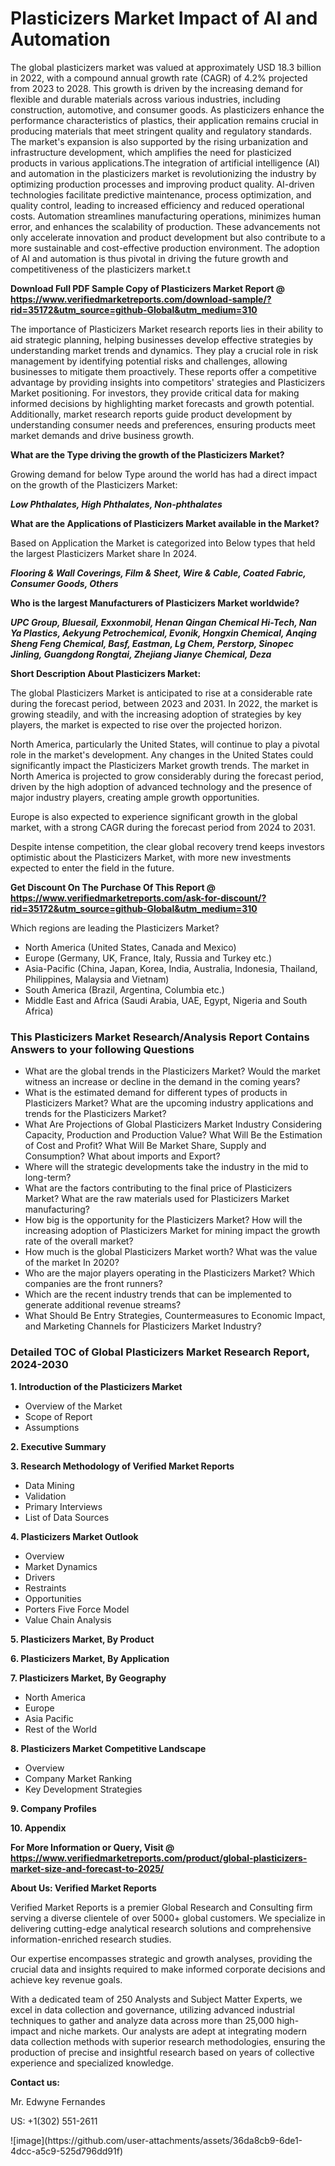<h1>Plasticizers Market Impact of AI and Automation</h1>The global plasticizers market was valued at approximately USD 18.3 billion in 2022, with a compound annual growth rate (CAGR) of 4.2% projected from 2023 to 2028. This growth is driven by the increasing demand for flexible and durable materials across various industries, including construction, automotive, and consumer goods. As plasticizers enhance the performance characteristics of plastics, their application remains crucial in producing materials that meet stringent quality and regulatory standards. The market's expansion is also supported by the rising urbanization and infrastructure development, which amplifies the need for plasticized products in various applications.The integration of artificial intelligence (AI) and automation in the plasticizers market is revolutionizing the industry by optimizing production processes and improving product quality. AI-driven technologies facilitate predictive maintenance, process optimization, and quality control, leading to increased efficiency and reduced operational costs. Automation streamlines manufacturing operations, minimizes human error, and enhances the scalability of production. These advancements not only accelerate innovation and product development but also contribute to a more sustainable and cost-effective production environment. The adoption of AI and automation is thus pivotal in driving the future growth and competitiveness of the plasticizers market.t</p><p id="" class=""><strong>Download Full PDF Sample Copy of Plasticizers Market Report @ <a href="https://www.verifiedmarketreports.com/download-sample/?rid=35172&utm_source=github-Global&utm_medium=310" target="_blank">https://www.verifiedmarketreports.com/download-sample/?rid=35172&utm_source=github-Global&utm_medium=310</a></strong></p><p>The importance of&nbsp;Plasticizers Market research reports lies in their ability to aid strategic planning, helping businesses develop effective strategies by understanding market trends and dynamics. They play a crucial role in risk management by identifying potential risks and challenges, allowing businesses to mitigate them proactively. These reports offer a competitive advantage by providing insights into competitors' strategies and Plasticizers Market positioning. For investors, they provide critical data for making informed decisions by highlighting market forecasts and growth potential. Additionally, market research reports guide product development by understanding consumer needs and preferences, ensuring products meet market demands and drive business growth.</p><p><strong>What are the&nbsp;Type driving the growth of the Plasticizers Market?</strong></p><p id="" class="">Growing demand for below Type around the world has had a direct impact on the growth of the Plasticizers Market:</p><em><strong>Low Phthalates, High Phthalates, Non-phthalates</strong></em></p><strong>What are the&nbsp;Applications&nbsp;of Plasticizers Market available in the Market?</strong></p><p id="" class="">Based on Application the Market is categorized into Below types that held the largest Plasticizers Market share In 2024.</p><em><strong>Flooring & Wall Coverings, Film & Sheet, Wire & Cable, Coated Fabric, Consumer Goods, Others</strong></em></p><strong>Who is the largest Manufacturers of Plasticizers Market worldwide?</strong></p><p><em><strong>UPC Group, Bluesail, Exxonmobil, Henan Qingan Chemical Hi-Tech, Nan Ya Plastics, Aekyung Petrochemical, Evonik, Hongxin Chemical, Anqing Sheng Feng Chemical, Basf, Eastman, Lg Chem, Perstorp, Sinopec Jinling, Guangdong Rongtai, Zhejiang Jianye Chemical, Deza</strong></em></p><p id="" class=""><strong>Short Description About Plasticizers Market:</strong></p><p>The global Plasticizers Market is anticipated to rise at a considerable rate during the forecast period, between 2023 and 2031. In 2022, the market is growing steadily, and with the increasing adoption of strategies by key players, the market is expected to rise over the projected horizon.</p><p>North America, particularly the United States, will continue to play a pivotal role in the market's development. Any changes in the United States could significantly impact the Plasticizers Market growth trends. The market in North America is projected to grow considerably during the forecast period, driven by the high adoption of advanced technology and the presence of major industry players, creating ample growth opportunities.</p><p>Europe is also expected to experience significant growth in the global market, with a strong CAGR during the forecast period from 2024 to 2031.</p><p>Despite intense competition, the clear global recovery trend keeps investors optimistic about the Plasticizers Market, with more new investments expected to enter the field in the future.</p><p id="" class=""><strong>Get Discount On The Purchase Of This Report @ <a href="https://www.verifiedmarketreports.com/ask-for-discount/?rid=35172&utm_source=github-Global&utm_medium=310" target="_blank">https://www.verifiedmarketreports.com/ask-for-discount/?rid=35172&utm_source=github-Global&utm_medium=310</a></strong></p>Which regions are leading the Plasticizers Market?</p><ul><li>North America (United States, Canada and Mexico)</li><li>Europe (Germany, UK, France, Italy, Russia and Turkey etc.)</li><li>Asia-Pacific (China, Japan, Korea, India, Australia, Indonesia, Thailand, Philippines, Malaysia and Vietnam)</li><li>South America (Brazil, Argentina, Columbia etc.)</li><li>Middle East and Africa (Saudi Arabia, UAE, Egypt, Nigeria and South Africa)</li></ul><h3 id="" class="">This Plasticizers Market Research/Analysis Report Contains Answers to your following Questions</h3><ul><li>What are the global trends in the Plasticizers Market? Would the market witness an increase or decline in the demand in the coming years?</li><li>What is the estimated demand for different types of products in Plasticizers Market? What are the upcoming industry applications and trends for the Plasticizers Market?</li><li>What Are Projections of Global Plasticizers Market Industry Considering Capacity, Production and Production Value? What Will Be the Estimation of Cost and Profit? What Will Be Market Share, Supply and Consumption? What about imports and Export?</li><li>Where will the strategic developments take the industry in the mid to long-term?</li><li>What are the factors contributing to the final price of Plasticizers Market? What are the raw materials used for Plasticizers Market manufacturing?</li><li>How big is the opportunity for the Plasticizers Market? How will the increasing adoption of Plasticizers Market for mining impact the growth rate of the overall market?</li><li>How much is the global Plasticizers Market worth? What was the value of the market In 2020?</li><li>Who are the major players operating in the Plasticizers Market? Which companies are the front runners?</li><li>Which are the recent industry trends that can be implemented to generate additional revenue streams?</li><li>What Should Be Entry Strategies, Countermeasures to Economic Impact, and Marketing Channels for Plasticizers Market Industry?</li></ul><h3 id="" class="">Detailed TOC of Global Plasticizers Market Research Report, 2024-2030</h3><p id="" class=""><strong>1. Introduction of the Plasticizers Market</strong></p><ul><li>Overview of the Market</li><li>Scope of Report</li><li>Assumptions</li></ul><p id="" class=""><strong>2. Executive Summary</strong></p><p id="" class=""><strong>3. Research Methodology of Verified Market Reports</strong></p><ul><li>Data Mining</li><li>Validation</li><li>Primary Interviews</li><li>List of Data Sources</li></ul><p id="" class=""><strong>4. Plasticizers Market Outlook</strong></p><ul><li>Overview</li><li>Market Dynamics</li><li>Drivers</li><li>Restraints</li><li>Opportunities</li><li>Porters Five Force Model</li><li>Value Chain Analysis</li></ul><p id="" class=""><strong>5. Plasticizers Market, By Product</strong></p><p id="" class=""><strong>6. Plasticizers Market, By Application</strong></p><p id="" class=""><strong>7. Plasticizers Market, By Geography</strong></p><ul><li>North America</li><li>Europe</li><li>Asia Pacific</li><li>Rest of the World</li></ul><p id="" class=""><strong>8. Plasticizers Market Competitive Landscape</strong></p><ul><li>Overview</li><li>Company Market Ranking</li><li>Key Development Strategies</li></ul><p id="" class=""><strong>9. Company Profiles</strong></p><p id="" class=""><strong>10. Appendix</strong></p><p id="" class=""><strong>For More Information or Query, Visit @ <a href="https://www.verifiedmarketreports.com/product/global-plasticizers-market-size-and-forecast-to-2025/" target="_blank">https://www.verifiedmarketreports.com/product/global-plasticizers-market-size-and-forecast-to-2025/</a></strong></p><p id="" class=""><strong>About Us: Verified Market Reports</strong></p><p id="" class="">Verified Market Reports is a premier Global Research and Consulting firm serving a diverse clientele of over 5000+ global customers. We specialize in delivering cutting-edge analytical research solutions and comprehensive information-enriched research studies.</p><p id="" class="">Our expertise encompasses strategic and growth analyses, providing the crucial data and insights required to make informed corporate decisions and achieve key revenue goals.</p><p id="" class="">With a dedicated team of 250 Analysts and Subject Matter Experts, we excel in data collection and governance, utilizing advanced industrial techniques to gather and analyze data across more than 25,000 high-impact and niche markets. Our analysts are adept at integrating modern data collection methods with superior research methodologies, ensuring the production of precise and insightful research based on years of collective experience and specialized knowledge.</p><p id="" class=""><strong>Contact us:</strong></p><p id="" class="">Mr. Edwyne Fernandes</p><p id="" class="">US: +1(302) 551-2611</p>
![image](https://github.com/user-attachments/assets/36da8cb9-6de1-4dcc-a5c9-525d796dd91f)
